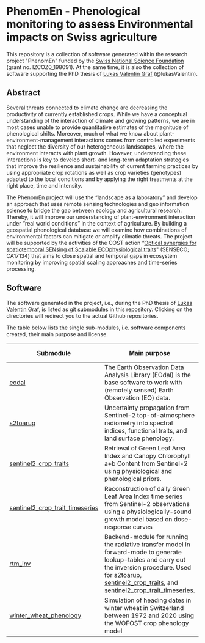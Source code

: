 # PhenomEn - Phenological monitoring to assess Environmental impacts on Swiss agriculture

This repository is a collection of software generated within the research project "PhenomEn" funded by the [Swiss National Science Foundation](https://snf.ch/en/FKhU9kAtfXx7w9AI/page/home) (grant no. IZCOZ0_198091). At the same time, it is also the collection of software supporting the PhD thesis of [Lukas Valentin Graf](https://github.com/lukasValentin) (@lukasValentin).

## Abstract
Several threats connected to climate change are decreasing the productivity of currently established crops. While we have a conceptual understanding of the interaction of climate and growing patterns, we are in most cases unable to provide quantitative estimates of the magnitude of phenological shifts. Moreover, much of what we know about plant-environment-management interactions comes from controlled experiments that neglect the diversity of our heterogeneous landscapes, where the environment interacts with plant growth. However, understanding these interactions is key to develop short- and long-term adaptation strategies that improve the resilience and sustainability of current farming practices by using appropriate crop rotations as well as crop varieties (genotypes) adapted to the local conditions and by applying the right treatments at the right place, time and intensity.

The PhenomEn project will use the “landscape as a laboratory” and develop an approach that uses remote sensing technologies and geo information science to bridge the gap between ecology and agricultural research. Thereby, it will improve our understanding of plant-​environment interaction under “real world conditions” in the context of agriculture. By building a geospatial phenological database we will examine how combinations of environmental factors can mitigate or amplify climatic threats.
The project will be supported by the activities of the COST action “[Optical synergies for spatiotemporal SENsing of Scalable ECOphysiological traits](https://www.senseco.eu/)" (SENSECO; CA17134) that aims to close spatial and temporal gaps in ecosystem monitoring by improving spatial scaling approaches and time-​series processing.

## Software

The software generated in the project, i.e., during the PhD thesis of [Lukas Valentin Graf](https://github.com/lukasValentin), is listed as [git submodules](https://git-scm.com/book/en/v2/Git-Tools-Submodules) in this repository. Clicking on the directories will redirect you to the actual Github repositories.

The table below lists the single sub-modules, i.e. software components created, their main purpose and license.

| Submodule | Main purpose | Scientific Publication | License |
| --------- | ------------ | ---------------------- | ------- |
| [eodal](https://github.com/EOA-team/eodal) | The Earth Observation Data Analysis Library (EOdal) is the base software to work with (remotely sensed) Earth Observation (EO) data. | [Graf et al., 2022, COMPAG](https://doi.org/10.1016/j.compag.2022.107487) | [GPLv3](https://www.gnu.org/licenses/gpl-3.0.en.html) |
| [s2toarup](https://github.com/EOA-team/s2toarup) | Uncertainty propagation from Sentinel-2 top-of-atmosphere radiometry into spectral indices, functional traits, and land surface phenology. | [Graf et al., 2023, IEEE J-STARS](https://doi.org/10.1109/JSTARS.2023.3297713) | [GPLv3](https://www.gnu.org/licenses/gpl-3.0.en.html) |
| [sentinel2_crop_traits](https://github.com/EOA-team/sentinel2_crop_traits) | Retrieval of Green Leaf Area Index and Canopy Chlorophyll a+b Content from Sentinel-2 using physiological and phenological priors. | [Graf et al., 2023, RSE](https://doi.org/10.1016/j.rse.2023.113860) | [GPLv3](https://www.gnu.org/licenses/gpl-3.0.en.html) |
| [sentinel2_crop_trait_timeseries](https://github.com/EOA-team/sentinel2_crop_trait_timeseries) | Reconstruction of daily Green Leaf Area Index time series from Sentinel-2 observations using a physiologically-sound growth model based on dose-response curves | Under review | [GPLv3](https://www.gnu.org/licenses/gpl-3.0.en.html) |
| [rtm_inv](https://github.com/EOA-team/rtm_inv) | Backend-module for running the radiative transfer model in forward-mode to generate lookup-tables and carry out the inversion procedure. Used for [s2toarup](https://github.com/EOA-team/s2toarup), [sentinel2_crop_traits](https://github.com/EOA-team/sentinel2_crop_traits), and [sentinel2_crop_trait_timeseries](https://github.com/EOA-team/sentinel2_crop_trait_timeseries). | Not applicable, see individual references | [GPLv3](https://www.gnu.org/licenses/gpl-3.0.en.html) |
| [winter_wheat_phenology](https://github.com/EOA-team/winter_wheat_phenology) | Simulation of heading dates in winter wheat in Switzerland between 1972 and 2020 using the WOFOST crop phenology model | Under preparation | [GPLv3](https://www.gnu.org/licenses/gpl-3.0.en.html) |
